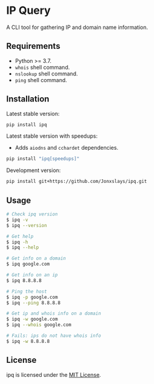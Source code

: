 # IP Query

A CLI tool for gathering IP and domain name information.

## Requirements

- Python >= 3.7.
- `whois` shell command.
- `nslookup` shell command.
- `ping` shell command.

## Installation

Latest stable version:

```bash
pip install ipq
```

Latest stable version with speedups:
- Adds `aiodns` and `cchardet` dependencies.

```bash
pip install "ipq[speedups]"
```

Development version:

```bash
pip install git+https://github.com/Jonxslays/ipq.git
```

## Usage

```bash
# Check ipq version
$ ipq -v
$ ipq --version

# Get help
$ ipq -h
$ ipq --help

# Get info on a domain
$ ipq google.com

# Get info on an ip
$ ipq 8.8.8.8

# Ping the host
$ ipq -p google.com
$ ipq --ping 8.8.8.8

# Get ip and whois info on a domain
$ ipq -w google.com
$ ipq --whois google.com

# Fails: ips do not have whois info
$ ipq -w 8.8.8.8
```

## License

ipq is licensed under the [MIT License](https://github.com/Jonxslays/ipq/blob/master/LICENSE).
